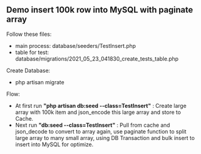 ## Demo insert 100k row into MySQL with paginate array

Follow these files:

-   main process: database/seeders/TestInsert.php
-   table for test: database/migrations/2021_05_23_041830_create_tests_table.php

Create Database:

-   php artisan migrate

Flow:

-   At first run **"php artisan db:seed --class=TestInsert"** : Create large array with 100k item and json_encode this large array and store to Cache.
-   Next run **"db:seed --class=TestInsert"** : Pull from cache and json_decode to convert to array again, use paginate function to split large array to many small array, using DB Transaction and bulk insert to insert into MySQL for optimize.
